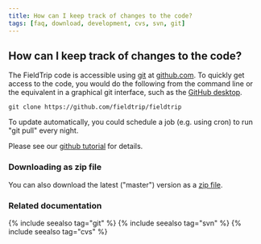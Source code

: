 ```yaml
---
title: How can I keep track of changes to the code?
tags: [faq, download, development, cvs, svn, git]
---
```


## How can I keep track of changes to the code?

The FieldTrip code is accessible using [git](http://git-scm.com/) at [github.com](http://github.com). To quickly get access to the code, you would do the following from the command line or the equivalent in a graphical git interface, such as the [GitHub desktop](https://desktop.github.com).

	git clone https://github.com/fieldtrip/fieldtrip

To update automatically, you could schedule a job (e.g. using cron) to run "git pull" every night.

Please see our [github tutorial](/development/git) for details.

### Downloading as zip file

You can also download the latest ("master") version as a [zip file](https://github.com/fieldtrip/fieldtrip/archive/master.zip).

### Related documentation

{% include seealso tag="git" %}
{% include seealso tag="svn" %}
{% include seealso tag="cvs" %}
